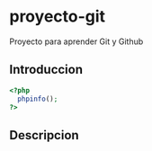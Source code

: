 # proyecto-git
Proyecto para aprender Git y Github

## Introduccion 

``` php
<?php 
  phpinfo(); 
?>
```
## Descripcion
